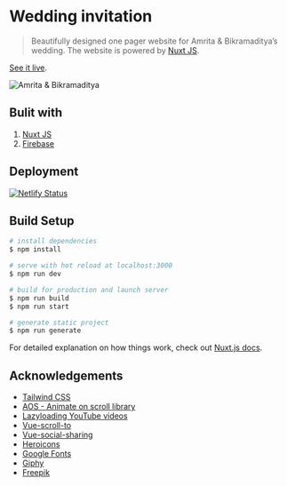 # Wedding invitation

> Beautifully designed one pager website for Amrita & Bikramaditya’s wedding. The website is powered by [Nuxt JS](https://nuxtjs.org/).

[See it live](https://amrita-bikramaditya.netlify.app/).

![Amrita & Bikramaditya](https://amrita-bikramaditya.netlify.app/og-image.jpg 'Amrita & Bikramaditya')

## Bulit with

1. [Nuxt JS](https://nuxtjs.org/)
2. [Firebase](https://firebase.google.com/)

## Deployment

[![Netlify Status](https://api.netlify.com/api/v1/badges/da357308-0580-49aa-a6fc-4053a7b2e26f/deploy-status)](https://app.netlify.com/sites/amrita-bikramaditya/deploys)

## Build Setup

```bash
# install dependencies
$ npm install

# serve with hot reload at localhost:3000
$ npm run dev

# build for production and launch server
$ npm run build
$ npm run start

# generate static project
$ npm run generate
```

For detailed explanation on how things work, check out [Nuxt.js docs](https://nuxtjs.org).

## Acknowledgements

- [Tailwind CSS](https://tailwindcss.com/)
- [AOS - Animate on scroll library](https://github.com/michalsnik/aos)
- [Lazyloading YouTube videos](https://github.com/andrewvasilchuk/vue-lazy-youtube-video)
- [Vue-scroll-to](https://github.com/rigor789/vue-scrollto)
- [Vue-social-sharing](https://github.com/nicolasbeauvais/vue-social-sharing)
- [Heroicons](https://heroicons.dev/)
- [Google Fonts](https://fonts.google.com/)
- [Giphy](https://giphy.com)
- [Freepik](https://www.freepik.com/)
